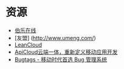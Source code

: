 # 资源
+ [伯乐在线](http://hao.jobbole.com/)
+ [友盟] (http://www.umeng.com/)
+ [LeanCloud](https://leancloud.cn/intro.html)
+ [ApiCloud云端一体，重新定义移动应用开发](http://www.apicloud.com/)
+ [Bugtags - 移动时代首选 Bug 管理系统](https://www.bugtags.com/)




